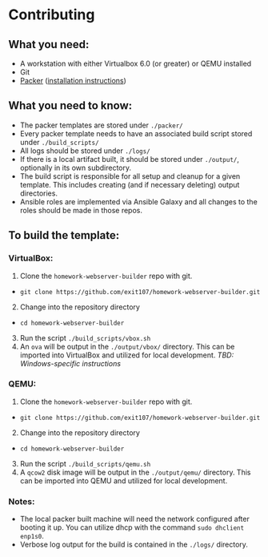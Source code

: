 # Contributing

## What you need:
* A workstation with either Virtualbox 6.0 (or greater) or QEMU installed
* Git
* [Packer](https://packer.io/downloads.html) ([installation instructions](https://packer.io/intro/getting-started/install.html##precompiled-binaries))

## What you need to know:
* The packer templates are stored under `./packer/`
* Every packer template needs to have an associated build script stored under `./build_scripts/`
* All logs should be stored under `./logs/`
* If there is a local artifact built, it should be stored under `./output/`, optionally in its own subdirectory.
* The build script is responsible for all setup and cleanup for a given template. This includes creating (and if necessary deleting) output directories.
* Ansible roles are implemented via Ansible Galaxy and all changes to the roles should be made in those repos.

## To build the template:

### VirtualBox:
1. Clone the `homework-webserver-builder` repo with git.
  * `git clone https://github.com/exit107/homework-webserver-builder.git`
2. Change into the repository directory
  * `cd homework-webserver-builder`
3. Run the script `./build_scripts/vbox.sh`
4. An `ova` will be output in the `./output/vbox/` directory. This can be imported into VirtualBox and utilized for local development. 
_TBD: Windows-specific instructions_

### QEMU:
1. Clone the `homework-webserver-builder` repo with git.
  * `git clone https://github.com/exit107/homework-webserver-builder.git`
2. Change into the repository directory
  * `cd homework-webserver-builder`
3. Run the script `./build_scripts/qemu.sh`
4. A `qcow2` disk image will be output in the `./output/qemu/` directory. This can be imported into QEMU and utilized for local development. 

### Notes:
* The local packer built machine will need the network configured after booting it up. You can utilize dhcp with the command `sudo dhclient enp1s0`.
* Verbose log output for the build is contained in the `./logs/` directory.
